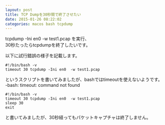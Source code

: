 ```yaml
---
layout: post
title: TCP Dumpを30秒間で終了させたい
date: 2015-01-26 08:22:02
categories: macos bash tcpdump
---
```

<!-- {% raw %} -->
<p>tcpdump -Ini en0  -w test1.pcap を実行、<br>
30秒たったらtcpdumpを終了したいです。</p>

<p>以下に試行錯誤の様子を記載します。</p>

<pre><code>#!/bin/bash -v
timeout 30 tcpdump -Ini en0  -w test1.pcap
</code></pre>

<p>というスクリプトを書いてみましたが、bashではtimeoutを使えないようです。<br>
    -bash: timeout: command not found</p>

<pre><code>#!/bin/bash -v
timeout 30 tcpdump -Ini en0  -w test1.pcap
sleep 30
exit
</code></pre>

<p>と書いてみましたが、30秒経ってもパケットキャプチャは終了しません。</p>
<!-- {% endraw %} -->
